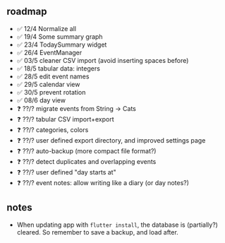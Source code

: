 ## roadmap

- ✅ 12/4 Normalize all
- ✅ 19/4 Some summary graph
- ✅ 23/4 TodaySummary widget
- ✅ 26/4 EventManager
- ✅ 03/5 cleaner CSV import (avoid inserting spaces before)
- ✅ 18/5 tabular data: integers
- ✅ 28/5 edit event names
- ✅ 29/5 calendar view
- ✅ 30/5 prevent rotation
- ✅ 08/6 day view
- ❓ ??/? migrate events from String -> Cats
- ❓ ??/? tabular CSV import+export
- ❓ ??/? categories, colors
- ❓ ??/? user defined export directory, and improved settings page
- ❓ ??/? auto-backup (more compact file format?)
- ❓ ??/? detect duplicates and overlapping events
- ❓ ??/? user defined "day starts at"
- ❓ ??/? event notes: allow writing like a diary (or day notes?)

## notes

- When updating app with `flutter install`, the database is (partially?) cleared. So remember to save a backup, and load after.
